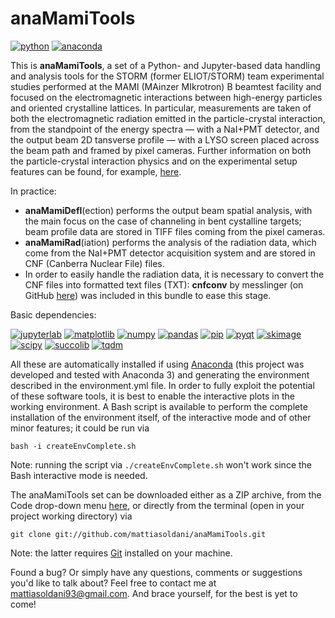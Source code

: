 # anaMamiTools

[![python](https://img.shields.io/badge/python->=3-blue.svg)](https://www.python.org/) [![anaconda](https://img.shields.io/badge/anaconda-3-blue.svg)](https://www.anaconda.com/)

This is **anaMamiTools**, a set of a Python- and Jupyter-based data handling and analysis tools for the STORM (former ELIOT/STORM) team experimental studies performed at the MAMI (MAinzer MIkrotron) B beamtest facility and focused on the electromagnetic interactions between high-energy particles and oriented crystalline lattices. In particular, measurements are taken of both the electromagnetic radiation emitted in the particle-crystal interaction, from the standpoint of the energy spectra &mdash; with a NaI+PMT detector, and the output beam 2D tansverse profile &mdash; with a LYSO screen placed across the beam path and framed by pixel cameras. Further information on both the particle-crystal interaction physics and on the experimental setup features can be found, for example, [here](http://cds.cern.ch/record/2626151).

In practice:
- **anaMamiDefl**(ection) performs the output beam spatial analysis, with the main focus on the case of channeling in bent cystalline targets; beam profile data are stored in TIFF files coming from the pixel cameras.
- **anaMamiRad**(iation) performs the analysis of the radiation data, which come from the NaI+PMT detector acquisition system and are stored in CNF (Canberra Nuclear File) files.
- In order to easily handle the radiation data, it is necessary to convert the CNF files into formatted text files (TXT):  **cnfconv** by messlinger (on GitHub [here](https://github.com/messlinger/cnfconv)) was included in this bundle to ease this stage.

Basic dependencies:

[![jupyterlab](https://img.shields.io/badge/jupyterlab-2-blue.svg)](https://jupyterlab.readthedocs.io/en/stable/) [![matplotlib](https://img.shields.io/badge/matplotlib-3.3.1-blue.svg)](https://matplotlib.org/) [![numpy](https://img.shields.io/badge/numpy-grey.svg)](https://numpy.org/) [![pandas](https://img.shields.io/badge/pandas-grey.svg)](https://pandas.pydata.org/) [![pip](https://img.shields.io/badge/pip-grey.svg)](https://pip.pypa.io/en/stable/) [![pyqt](https://img.shields.io/badge/pyqt-grey.svg)](https://riverbankcomputing.com/software/pyqt/intro) [![skimage](https://img.shields.io/badge/skimage-grey.svg)](https://scikit-image.org/) [![scipy](https://img.shields.io/badge/scipy-grey.svg)](https://www.scipy.org/)  [![succolib](https://img.shields.io/badge/succolib-grey.svg)](https://github.com/mattiasoldani/succolib) [![tqdm](https://img.shields.io/badge/tqdm-grey.svg)](https://github.com/tqdm/tqdm)

All these are automatically installed if using [Anaconda](https://www.anaconda.com/) (this project was developed and tested with Anaconda 3) and generating the environment described in the environment.yml file. In order to fully exploit the potential of these software tools, it is best to enable the interactive plots in the working environment. A Bash script is available to perform the complete installation of the environment itself, of the interactive mode and of other minor features; it could be run via
```shell
bash -i createEnvComplete.sh
```
Note: running the script via `./createEnvComplete.sh` won't work since the Bash interactive mode is needed.

The anaMamiTools set can be downloaded either as a ZIP archive, from the Code drop-down menu [here](https://github.com/mattiasoldani/anaMamiTools), or directly from the terminal (open in your project working directory) via
```shell
git clone git://github.com/mattiasoldani/anaMamiTools.git
```
Note: the latter requires  [Git](https://git-scm.com/) installed on your machine.

Found a bug? Or simply have any questions, comments or suggestions you'd like to talk about? Feel free to contact me at <mattiasoldani93@gmail.com>. And brace yourself, for the best is yet to come!